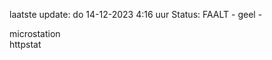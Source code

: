 laatste update: 
do 14-12-2023  4:16   uur 
Status: FAALT - geel - 
<div class="service Y">microstation</div><div class="service G">httpstat</div>